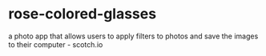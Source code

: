 # rose-colored-glasses
a photo app that allows users to apply filters to photos and save the images to their computer - scotch.io

